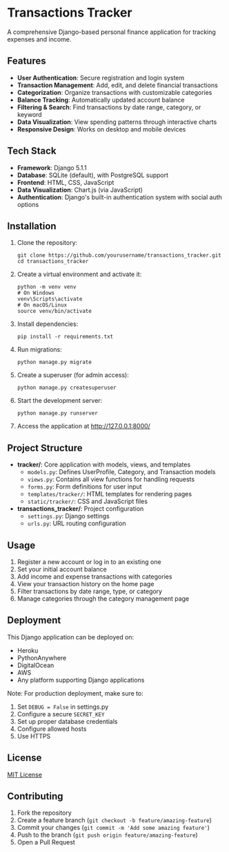 # Transactions Tracker

A comprehensive Django-based personal finance application for tracking expenses and income.

## Features

- **User Authentication**: Secure registration and login system
- **Transaction Management**: Add, edit, and delete financial transactions
- **Categorization**: Organize transactions with customizable categories
- **Balance Tracking**: Automatically updated account balance
- **Filtering & Search**: Find transactions by date range, category, or keyword
- **Data Visualization**: View spending patterns through interactive charts
- **Responsive Design**: Works on desktop and mobile devices

## Tech Stack

- **Framework**: Django 5.1.1
- **Database**: SQLite (default), with PostgreSQL support
- **Frontend**: HTML, CSS, JavaScript
- **Data Visualization**: Chart.js (via JavaScript)
- **Authentication**: Django's built-in authentication system with social auth options

## Installation

1. Clone the repository:
   ```
   git clone https://github.com/yourusername/transactions_tracker.git
   cd transactions_tracker
   ```

2. Create a virtual environment and activate it:
   ```
   python -m venv venv
   # On Windows
   venv\Scripts\activate
   # On macOS/Linux
   source venv/bin/activate
   ```

3. Install dependencies:
   ```
   pip install -r requirements.txt
   ```

4. Run migrations:
   ```
   python manage.py migrate
   ```

5. Create a superuser (for admin access):
   ```
   python manage.py createsuperuser
   ```

6. Start the development server:
   ```
   python manage.py runserver
   ```

7. Access the application at http://127.0.0.1:8000/

## Project Structure

- **tracker/**: Core application with models, views, and templates
  - `models.py`: Defines UserProfile, Category, and Transaction models
  - `views.py`: Contains all view functions for handling requests
  - `forms.py`: Form definitions for user input
  - `templates/tracker/`: HTML templates for rendering pages
  - `static/tracker/`: CSS and JavaScript files
- **transactions_tracker/**: Project configuration
  - `settings.py`: Django settings
  - `urls.py`: URL routing configuration

## Usage

1. Register a new account or log in to an existing one
2. Set your initial account balance
3. Add income and expense transactions with categories
4. View your transaction history on the home page
5. Filter transactions by date range, type, or category
6. Manage categories through the category management page

## Deployment

This Django application can be deployed on:
- Heroku
- PythonAnywhere
- DigitalOcean
- AWS
- Any platform supporting Django applications

Note: For production deployment, make sure to:
1. Set `DEBUG = False` in settings.py
2. Configure a secure `SECRET_KEY`
3. Set up proper database credentials
4. Configure allowed hosts
5. Use HTTPS

## License

[MIT License](LICENSE)

## Contributing

1. Fork the repository
2. Create a feature branch (`git checkout -b feature/amazing-feature`)
3. Commit your changes (`git commit -m 'Add some amazing feature'`)
4. Push to the branch (`git push origin feature/amazing-feature`)
5. Open a Pull Request